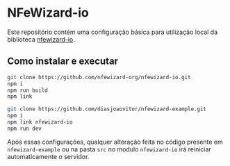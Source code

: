 # NFeWizard-io

Este repositório contém uma configuração básica para utilização local da biblioteca [nfewizard-io](https://github.com/nfewizard-org/nfewizard-io).

## Como instalar e executar

```sh
git clone https://github.com/nfewizard-org/nfewizard-io.git
npm i
npm run build
npm link
```

```sh
git clone https://github.com/diasjoaovitor/nfewizard-example.git
npm i
npm link nfewizard-io
npm run dev
```

Após essas configurações, qualquer alteração feita no código presente em `nfewizard-example` ou na pasta `src` no modulo `nfewizard-io` irá reiniciar automaticamente o servidor.
